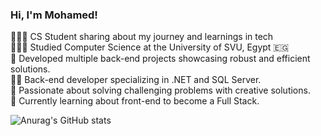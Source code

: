 ### Hi, I'm Mohamed!
<p dir="auto">👩🏻‍💻 CS Student sharing about my journey and learnings in tech<br> 
👩🏻‍🎓 Studied <a>Computer Science</a> at the University of SVU, Egypt 🇪🇬<br> 
📂 Developed multiple back-end projects showcasing robust and efficient solutions.<br> 
👨‍💻 Back-end developer specializing in .NET and SQL Server.<br> 
🧩 Passionate about solving challenging problems with creative solutions.<br>
💭 Currently learning about front-end to become a Full Stack.<br> 
</p>


![Anurag's GitHub stats](https://github-readme-stats.vercel.app/api?username=MohamedAftah004&hide=contribs,prs)

